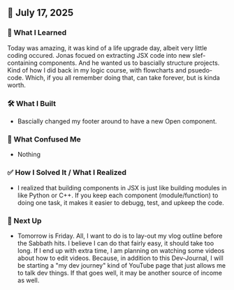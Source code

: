 ## 📅 July 17, 2025

### 🧠 What I Learned
Today was amazing, it was kind of a life upgrade day, albeit very little coding occured. Jonas focued on extracting 
JSX code into new slef-containing components. And he wanted us to bascially structure projects. Kind of how I 
did back in my logic course, with flowcharts and psuedo-code. Which, if you all remember doing that, can take forever,
but is kinda worth.

### 🛠️ What I Built
- Bascially changed my footer around to have a new Open component.

### 🧨 What Confused Me
- Nothing

### ✅ How I Solved It / What I Realized
- I realized that building components in JSX is just like building modules in like Python or C++. If you keep
each component (module/function) to doing one task, it makes it easier to debugg, test, and upkeep the code.

### 📌 Next Up
- Tomorrow is Friday. All, I want to do is to lay-out my vlog outline before the Sabbath hits. I believe I can
do that fairly easy, it should take too long. If I end up with extra time, I am planning on watching some videos 
about how to edit videos. Because, in addition to this Dev-Journal, I will be starting a "my dev journey" kind of
YouTube page that just allows me to talk dev things. If that goes well, it may be another source of income as well.
